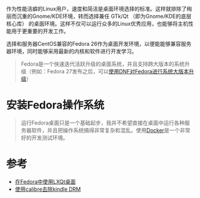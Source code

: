 作为性能洁癖的Linux用户，速度和简洁是桌面环境选择的标准。这样就排除了绚丽而沉重的Gnome/KDE环境，转而选择兼任 GTk/Qt （即为Gnome/KDE的底层核心库） 的桌面环境。这样不仅可以运行众多的Linux优秀应用，也能够将主机性能用于更重要的开发工作。

选择和服务器CentOS兼容的Fedora 26作为桌面开发环境，以便能能够兼容服务器环境，同时能够采用最新的内核和软件进行开发学习。

> Fedora是一个快速迭代活跃升级的桌面系统，并且支持跨大版本的系统升级（例如：Fedora 27发布之后，可以[使用DNF对Fedora进行系统大版本升级](../os/linux/redhat/fedora/fedora_system-upgrade_by_dnf)）

# 安装Fedora操作系统

> 运行Fedora桌面只是一个基础起步，我并不希望直接在桌面中运行各种服务器软件，并且把操作系统搞得非常复杂和混乱。使用[Docker](docker)是一个非常好的开发测试环境。

# 参考

* [在Fedora中使用LXQt桌面](../os/linux/redhat/fedora/lxqt_in_fedora)
* [使用calibre去除kindle DRM](../read/calibre_remove_drm)